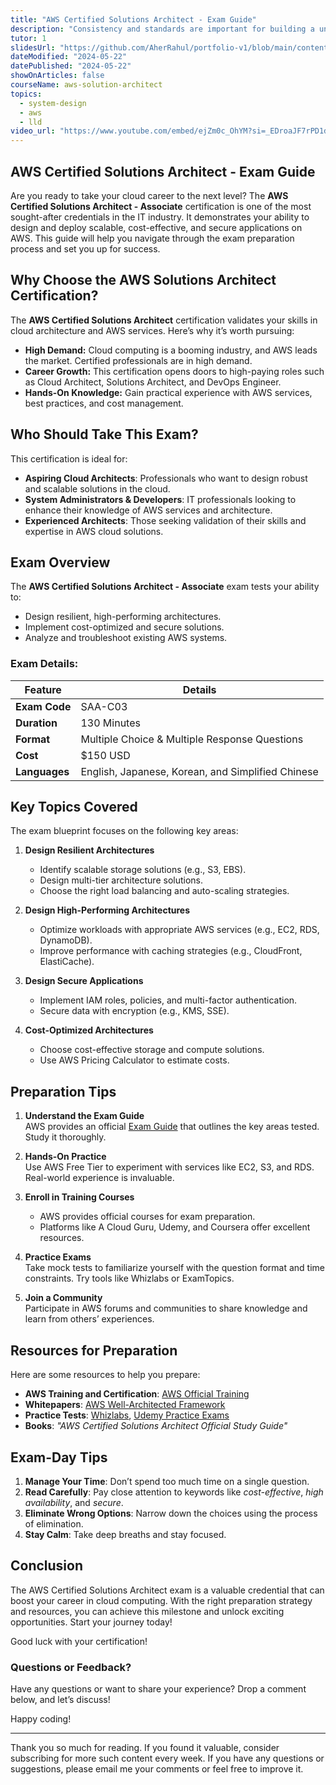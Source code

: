 ```yaml
---
title: "AWS Certified Solutions Architect - Exam Guide"
description: "Consistency and standards are important for building a unified design language and help the user know what to expect from our product and how to use it. However, this does not mean sacrificing the user experience. In this sense, the context and needs of our users are priorities when developing our solutions."
tutor: 1
slidesUrl: "https://github.com/AherRahul/portfolio-v1/blob/main/content/articles/aws-solution-architect-exam-guide.md"
dateModified: "2024-05-22"
datePublished: "2024-05-22"
showOnArticles: false
courseName: aws-solution-architect
topics:
  - system-design
  - aws
  - lld
video_url: "https://www.youtube.com/embed/ejZm0c_OhYM?si=_EDroaJF7rPD1dvL"
---
```


## AWS Certified Solutions Architect - Exam Guide

Are you ready to take your cloud career to the next level? The **AWS Certified Solutions Architect - Associate** certification is one of the most sought-after credentials in the IT industry. It demonstrates your ability to design and deploy scalable, cost-effective, and secure applications on AWS. This guide will help you navigate through the exam preparation process and set you up for success.


## Why Choose the AWS Solutions Architect Certification?

The **AWS Certified Solutions Architect** certification validates your skills in cloud architecture and AWS services. Here’s why it’s worth pursuing:

- **High Demand:** Cloud computing is a booming industry, and AWS leads the market. Certified professionals are in high demand.
- **Career Growth:** This certification opens doors to high-paying roles such as Cloud Architect, Solutions Architect, and DevOps Engineer.
- **Hands-On Knowledge:** Gain practical experience with AWS services, best practices, and cost management.


## Who Should Take This Exam?

This certification is ideal for:

- **Aspiring Cloud Architects**: Professionals who want to design robust and scalable solutions in the cloud.
- **System Administrators & Developers**: IT professionals looking to enhance their knowledge of AWS services and architecture.
- **Experienced Architects**: Those seeking validation of their skills and expertise in AWS cloud solutions.


## Exam Overview

The **AWS Certified Solutions Architect - Associate** exam tests your ability to:

- Design resilient, high-performing architectures.
- Implement cost-optimized and secure solutions.
- Analyze and troubleshoot existing AWS systems.

### Exam Details:
| **Feature**        | **Details**                                   |
|---------------------|-----------------------------------------------|
| **Exam Code**       | SAA-C03                                      |
| **Duration**        | 130 Minutes                                  |
| **Format**          | Multiple Choice & Multiple Response Questions |
| **Cost**            | $150 USD                                     |
| **Languages**       | English, Japanese, Korean, and Simplified Chinese |


## Key Topics Covered

The exam blueprint focuses on the following key areas:

1. **Design Resilient Architectures**  
   - Identify scalable storage solutions (e.g., S3, EBS).  
   - Design multi-tier architecture solutions.  
   - Choose the right load balancing and auto-scaling strategies.

2. **Design High-Performing Architectures**  
   - Optimize workloads with appropriate AWS services (e.g., EC2, RDS, DynamoDB).  
   - Improve performance with caching strategies (e.g., CloudFront, ElastiCache).

3. **Design Secure Applications**  
   - Implement IAM roles, policies, and multi-factor authentication.  
   - Secure data with encryption (e.g., KMS, SSE).  

4. **Cost-Optimized Architectures**  
   - Choose cost-effective storage and compute solutions.  
   - Use AWS Pricing Calculator to estimate costs.  


## Preparation Tips

1. **Understand the Exam Guide**  
   AWS provides an official [Exam Guide](https://aws.amazon.com/certification/certified-solutions-architect-associate/) that outlines the key areas tested. Study it thoroughly.

2. **Hands-On Practice**  
   Use AWS Free Tier to experiment with services like EC2, S3, and RDS. Real-world experience is invaluable.

3. **Enroll in Training Courses**  
   - AWS provides official courses for exam preparation.
   - Platforms like A Cloud Guru, Udemy, and Coursera offer excellent resources.

4. **Practice Exams**  
   Take mock tests to familiarize yourself with the question format and time constraints. Try tools like Whizlabs or ExamTopics.

5. **Join a Community**  
   Participate in AWS forums and communities to share knowledge and learn from others’ experiences.


## Resources for Preparation

Here are some resources to help you prepare:

- **AWS Training and Certification**: [AWS Official Training](https://aws.amazon.com/training/)
- **Whitepapers**: [AWS Well-Architected Framework](https://aws.amazon.com/architecture/well-architected/)
- **Practice Tests**: [Whizlabs](https://www.whizlabs.com/), [Udemy Practice Exams](https://www.udemy.com/)
- **Books**: *"AWS Certified Solutions Architect Official Study Guide"*


## Exam-Day Tips

1. **Manage Your Time**: Don’t spend too much time on a single question.
2. **Read Carefully**: Pay close attention to keywords like *cost-effective*, *high availability*, and *secure*.
3. **Eliminate Wrong Options**: Narrow down the choices using the process of elimination.
4. **Stay Calm**: Take deep breaths and stay focused.


## Conclusion

The AWS Certified Solutions Architect exam is a valuable credential that can boost your career in cloud computing. With the right preparation strategy and resources, you can achieve this milestone and unlock exciting opportunities. Start your journey today!

Good luck with your certification!


### Questions or Feedback?

Have any questions or want to share your experience? Drop a comment below, and let’s discuss!

Happy coding!








---

Thank you so much for reading. If you found it valuable, consider subscribing for more such content every week. If you have any questions or suggestions, please email me your comments or feel free to improve it.